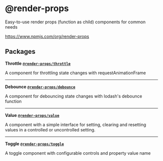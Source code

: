 # @render-props
Easy-to-use render props (function as child) components for common needs

https://www.npmjs.com/org/render-props


## Packages

**Throttle** [**`@render-props/throttle`**](./packages/throttle)

A component for throttling state changes with requestAnimationFrame

_____

**Debounce** [**`@render-props/debounce`**](./packages/debounce)

A component for debouncing state changes with lodash's debounce function

_____

**Value** [**`@render-props/value`**](./packages/value)

A component with a simple interface for setting, clearing and resetting values
in a controlled or uncontrolled setting.

_____

**Toggle** [**`@render-props/toggle`**](./packages/toggle)

A toggle component with configurable controls and property value name
